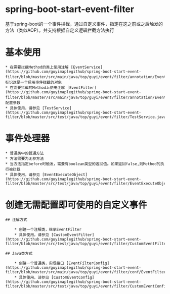 # spring-boot-start-event-filter

基于spring-boot的一个事件拦截，通过自定义事件，指定在这之前或之后触发的方法（类似AOP）。并支持根据自定义逻辑拦截方法执行

# 基本使用

	* 在需要拦截Method的类上使用注解 [EventService](https://github.com/guyimaplegithub/spring-boot-start-event-filter/blob/master/src/main/java/top/guyi/event/filter/annotation/EventService.java)，标识这是一个启用事件拦截的对象
	* 在需要拦截的Method上使用注解 [EventFilter](https://github.com/guyimaplegithub/spring-boot-start-event-filter/blob/master/src/main/java/top/guyi/event/filter/annotation/EventFilter.java)，配置参数
	* 具体使用，请参见 [TestService](https://github.com/guyimaplegithub/spring-boot-start-event-filter/blob/master/src/test/java/top/guyi/event/filter/TestService.java)

# 事件处理器
	
	* 普通类中的普通方法
	* 方法需要为无参方法
	* 当方法指定before时触发，需要有boolean类型的返回值。如果返回false,则Method的执行被拦截
	* 具体使用，请参见 [EventExecuteObject](https://github.com/guyimaplegithub/spring-boot-start-event-filter/blob/master/src/test/java/top/guyi/event/filter/EventExecuteObject.java)

# 创建无需配置即可使用的自定义事件

	## 注解方式
		
		* 创建一个注解类，继承EventFilter
		* 具体使用，请参见 [CustomEventFilter](https://github.com/guyimaplegithub/spring-boot-start-event-filter/blob/master/src/test/java/top/guyi/event/filter/CustomEventFilter.java)
		
	## Java类方式
		
		* 创建一个普通类，实现接口 [EventFilterConfig](https://github.com/guyimaplegithub/spring-boot-start-event-filter/blob/master/src/main/java/top/guyi/event/filter/conf/EventFilterConfig.java)
		* 具体使用，请参见 [CustomEventConfig](https://github.com/guyimaplegithub/spring-boot-start-event-filter/blob/master/src/test/java/top/guyi/event/filter/CustomEventConfig.java)
		
	

